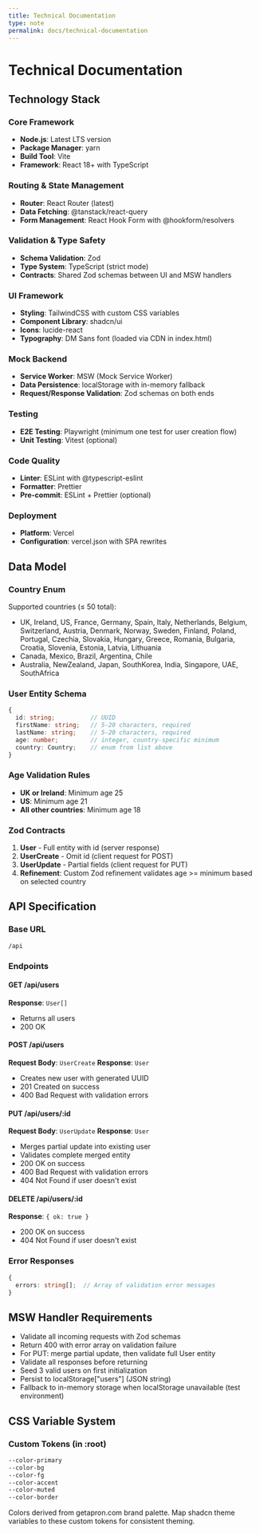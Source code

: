 ```yaml
---
title: Technical Documentation
type: note
permalink: docs/technical-documentation
---
```


# Technical Documentation

## Technology Stack

### Core Framework
- **Node.js**: Latest LTS version
- **Package Manager**: yarn
- **Build Tool**: Vite
- **Framework**: React 18+ with TypeScript

### Routing & State Management
- **Router**: React Router (latest)
- **Data Fetching**: @tanstack/react-query
- **Form Management**: React Hook Form with @hookform/resolvers

### Validation & Type Safety
- **Schema Validation**: Zod
- **Type System**: TypeScript (strict mode)
- **Contracts**: Shared Zod schemas between UI and MSW handlers

### UI Framework
- **Styling**: TailwindCSS with custom CSS variables
- **Component Library**: shadcn/ui
- **Icons**: lucide-react
- **Typography**: DM Sans font (loaded via CDN in index.html)

### Mock Backend
- **Service Worker**: MSW (Mock Service Worker)
- **Data Persistence**: localStorage with in-memory fallback
- **Request/Response Validation**: Zod schemas on both ends

### Testing
- **E2E Testing**: Playwright (minimum one test for user creation flow)
- **Unit Testing**: Vitest (optional)

### Code Quality
- **Linter**: ESLint with @typescript-eslint
- **Formatter**: Prettier
- **Pre-commit**: ESLint + Prettier (optional)

### Deployment
- **Platform**: Vercel
- **Configuration**: vercel.json with SPA rewrites

## Data Model

### Country Enum
Supported countries (≤ 50 total):
- UK, Ireland, US, France, Germany, Spain, Italy, Netherlands, Belgium, Switzerland, Austria, Denmark, Norway, Sweden, Finland, Poland, Portugal, Czechia, Slovakia, Hungary, Greece, Romania, Bulgaria, Croatia, Slovenia, Estonia, Latvia, Lithuania
- Canada, Mexico, Brazil, Argentina, Chile
- Australia, NewZealand, Japan, SouthKorea, India, Singapore, UAE, SouthAfrica

### User Entity Schema

```typescript
{
  id: string;          // UUID
  firstName: string;   // 5-20 characters, required
  lastName: string;    // 5-20 characters, required
  age: number;         // integer, country-specific minimum
  country: Country;    // enum from list above
}
```

### Age Validation Rules
- **UK or Ireland**: Minimum age 25
- **US**: Minimum age 21
- **All other countries**: Minimum age 18

### Zod Contracts
1. **User** - Full entity with id (server response)
2. **UserCreate** - Omit id (client request for POST)
3. **UserUpdate** - Partial fields (client request for PUT)
4. **Refinement**: Custom Zod refinement validates age >= minimum based on selected country

## API Specification

### Base URL
```
/api
```

### Endpoints

#### GET /api/users
**Response**: `User[]`
- Returns all users
- 200 OK

#### POST /api/users
**Request Body**: `UserCreate`
**Response**: `User`
- Creates new user with generated UUID
- 201 Created on success
- 400 Bad Request with validation errors

#### PUT /api/users/:id
**Request Body**: `UserUpdate`
**Response**: `User`
- Merges partial update into existing user
- Validates complete merged entity
- 200 OK on success
- 400 Bad Request with validation errors
- 404 Not Found if user doesn't exist

#### DELETE /api/users/:id
**Response**: `{ ok: true }`
- 200 OK on success
- 404 Not Found if user doesn't exist

### Error Responses
```typescript
{
  errors: string[];  // Array of validation error messages
}
```

## MSW Handler Requirements
- Validate all incoming requests with Zod schemas
- Return 400 with error array on validation failure
- For PUT: merge partial update, then validate full User entity
- Validate all responses before returning
- Seed 3 valid users on first initialization
- Persist to localStorage["users"] (JSON string)
- Fallback to in-memory storage when localStorage unavailable (test environment)

## CSS Variable System

### Custom Tokens (in :root)
```css
--color-primary
--color-bg
--color-fg
--color-accent
--color-muted
--color-border
```

Colors derived from getapron.com brand palette. Map shadcn theme variables to these custom tokens for consistent theming.